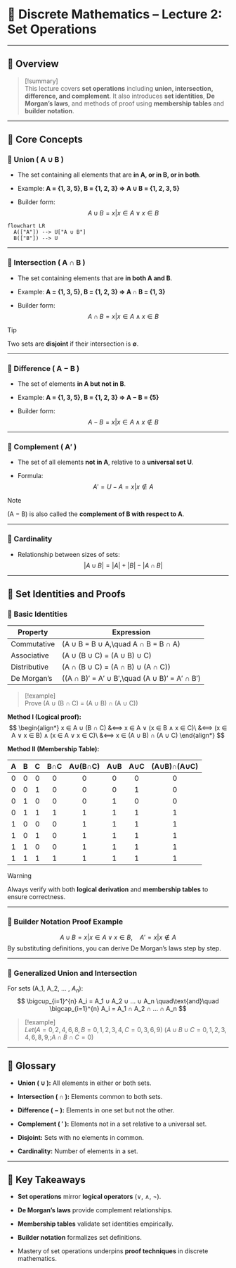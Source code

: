 # 🧠 Discrete Mathematics – Lecture 2: Set Operations

---

## 📘 Overview

> [!summary]  
> This lecture covers **set operations** including **union, intersection, difference, and complement**. It also introduces **set identities**, **De Morgan’s laws**, and methods of proof using **membership tables** and **builder notation**.

---

## 🧩 Core Concepts

### 🔹 Union ( A ∪ B )

- The set containing all elements that are **in A, or in B, or in both**.
    
- Example: **A = {1, 3, 5}, B = {1, 2, 3} ⇒ A ∪ B = {1, 2, 3, 5}**
    
- Builder form:  
    $$A ∪ B = {x | x ∈ A ∨ x ∈ B}$$
    

```mermaid
flowchart LR
  A(["A"]) --> U["A ∪ B"]
  B(["B"]) --> U
```

---

### 🔹 Intersection ( A ∩ B )

- The set containing elements that are **in both A and B**.
    
- Example: **A = {1, 3, 5}, B = {1, 2, 3} ⇒ A ∩ B = {1, 3}**
    
- Builder form:  
    $$A ∩ B = {x | x ∈ A ∧ x ∈ B}$$
    

> [!tip]  
> Two sets are **disjoint** if their intersection is **∅**.

---

### 🔹 Difference ( A − B )

- The set of elements **in A but not in B**.
    
- Example: **A = {1, 3, 5}, B = {1, 2, 3} ⇒ A − B = {5}**
    
- Builder form:  
    $$A - B = {x | x ∈ A ∧ x ∉ B}$$
    

---

### 🔹 Complement ( A′ )

- The set of all elements **not in A**, relative to a **universal set U**.
    
- Formula:  
    $$A′ = U − A = {x | x ∉ A}$$
    

> [!note]  
> (A − B) is also called the **complement of B with respect to A**.

---

### 🔹 Cardinality

- Relationship between sizes of sets:  
    $$|A ∪ B| = |A| + |B| − |A ∩ B|$$
    

---

## 🧩 Set Identities and Proofs

### 🔹 Basic Identities

|Property|Expression|
|---|---|
|Commutative|(A ∪ B = B ∪ A,\quad A ∩ B = B ∩ A)|
|Associative|(A ∪ (B ∪ C) = (A ∪ B) ∪ C)|
|Distributive|(A ∩ (B ∪ C) = (A ∩ B) ∪ (A ∩ C))|
|De Morgan’s|((A ∩ B)′ = A′ ∪ B′,\quad (A ∪ B)′ = A′ ∩ B′)|

> [!example]  
> Prove (A ∪ (B ∩ C) = (A ∪ B) ∩ (A ∪ C))

**Method I (Logical proof):**  
$$
\begin{align*}  
x ∈ A ∪ (B ∩ C) &⟺ x ∈ A ∨ (x ∈ B ∧ x ∈ C)\  
&⟺ (x ∈ A ∨ x ∈ B) ∧ (x ∈ A ∨ x ∈ C)\  
&⟺ x ∈ (A ∪ B) ∩ (A ∪ C)  
\end{align*}  
$$

**Method II (Membership Table):**

|A|B|C|B∩C|A∪(B∩C)|A∪B|A∪C|(A∪B)∩(A∪C)|
|:-:|:-:|:-:|:-:|:-:|:-:|:-:|:-:|
|0|0|0|0|0|0|0|0|
|0|0|1|0|0|0|1|0|
|0|1|0|0|0|1|0|0|
|0|1|1|1|1|1|1|1|
|1|0|0|0|1|1|1|1|
|1|0|1|0|1|1|1|1|
|1|1|0|0|1|1|1|1|
|1|1|1|1|1|1|1|1|

> [!warning]  
> Always verify with both **logical derivation** and **membership tables** to ensure correctness.

---

### 🔹 Builder Notation Proof Example

$$
A ∪ B = {x | x ∈ A ∨ x ∈ B},\quad  
A′ = {x | x ∉ A}  
$$ 
By substituting definitions, you can derive De Morgan’s laws step by step.

---

### 🔹 Generalized Union and Intersection

For sets (A_1, A_2, … , $A_n$):  
$$
\bigcup_{i=1}^{n} A_i = A_1 ∪ A_2 ∪ … ∪ A_n  
\quad\text{and}\quad  
\bigcap_{i=1}^{n} A_i = A_1 ∩ A_2 ∩ … ∩ A_n  
$$

> [!example]  
> $Let (A={0,2,4,6,8}, B={0,1,2,3,4}, C={0,3,6,9})$
> $(A∪B∪C={0,1,2,3,4,6,8,9},;A∩B∩C={0})$

---

## 🧾 Glossary

- **Union ( ∪ ):** All elements in either or both sets.
    
- **Intersection ( ∩ ):** Elements common to both sets.
    
- **Difference ( − ):** Elements in one set but not the other.
    
- **Complement ( ′ ):** Elements not in a set relative to a universal set.
    
- **Disjoint:** Sets with no elements in common.
    
- **Cardinality:** Number of elements in a set.
    

---

## 🧭 Key Takeaways

- **Set operations** mirror **logical operators** (∨, ∧, ¬).
    
- **De Morgan’s laws** provide complement relationships.
    
- **Membership tables** validate set identities empirically.
    
- **Builder notation** formalizes set definitions.
    
- Mastery of set operations underpins **proof techniques** in discrete mathematics.